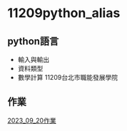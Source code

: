 # 11209python_alias
## python語言
- 輸入與輸出
- 資料類型
- 數學計算
11209台北市職能發展學院
## 作業

[2023_09_20作業](https://github.com/aliasting/11209python_alias/blob/main/lesson8_2.ipynb)